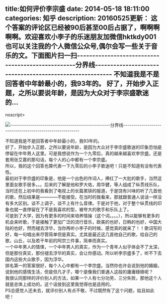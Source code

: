 title:如何评价李宗盛
date: 2014-05-18   18:11:00 
categories: 知乎 
 description: 20160525更新： 这个答案的评论区已经被90后甚至00后占据了，啊啊啊啊啊。欢迎喜欢小李子的乐迷朋友加微信hktkdy001也可以关注我的个人微信公众号,偶尔会写一些关于音乐的文。下面图片扫一扫--------------------------------------------------分界线-------------------------------------------------------- 不知道我是不是回答者中年龄最小的，我93年的。 好了，开始步入正题，之所以要说年龄，是因为大众对于李宗盛歌迷的…
  --- 
 noscript>

![](//zhstatic.zhihu.com/assets/zhihu/ztext/whitedot.jpg)--------------------------------------------------分界线--------------------------------------------------------  

不知道我是不是回答者中年龄最小的，我93年的。  
好了，开始步入正题，之所以要说年龄，是因为大众对于李宗盛歌迷的印象恐怕是停留在中年男人这里。可是我想说作为一个九零后，真的越来越喜欢李宗盛。还是套用张艾嘉的那句话，每个人的心中都有一个李宗盛。  
所以，我的这个回答也算代表一下九零后的小李子歌迷吧！只是不知道有没有代表性。  
最初对于李宗盛的印象是，他是一个出色的作词人，捧红了一大批的歌手，当然这里面女歌手居多。。。后来的了解是他和罗大佑，周华健，等人组成了纵贯线乐队，当时还在上初中的我看到了电视上的长篇累牍的报道，于是饶有兴味的听了几首他的歌，然后结果是————不能接受。在当时的我看来，那就跟普通人说话一样没有多大区别。谈不上调子，谈不上有什么音律。于是对于他，对于整个纵贯线的印象也就一直停留在了不是我喜欢的型，被夸大的歌手和乐队上了。  
可是到了大学，因为有更多的时间来培养情操（这个词。。。。），所以能够有更多的机会来听歌，于是接触了更加广泛的流行音乐，欧美的也好，日韩的也好，中国大陆的也好，然而褪去浮华，当你再听小李子的时候，感觉真的就来了！！歌词写的好，每一句唱出来尽管简单但是真实。尤其是最近这几首他自己的歌，给自己的歌，山丘，以及若干年前的阿宗三件事，简单而真实。  
一个中年男人的情愫，一个中年男人的真实，作为一个青年人似乎体会不了太深，但是那份真实，那份褪去浮华的真实，会让你感动。所以听李宗盛多了，听不下去国内这些大众歌手，因为浮华。  
排名第一的答案很好，每个人心中都有一个李宗盛。当然你也许会说到他的婚姻，说到他的感情生活，但是但凡才子，哪个是像我们普通人这般的庸庸碌碌呢？  
我很认同那样的评价别人的方法，如果一个人有七分功劳，三分失败，那他这个人就是总体上成功的。这个话放到这里我觉得也是适用的。  
PS总感觉人还未去，就评价别人有点不敬，不过既然有了这个问题，姑且如此吧！

​

​
